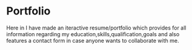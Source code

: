 # Portfolio
Here in I have made an iteractive resume/portfolio which provides for all information regarding my education,skills,qualification,goals and also features a contact form in case anyone wants to collaborate with me.
